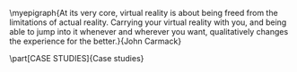\myepigraph{At its very core, virtual reality is about being freed from the limitations of actual reality. Carrying your virtual reality with you, and being able to jump into it whenever and wherever you want, qualitatively changes the experience for the better.}{John Carmack}

\part[CASE STUDIES]{Case studies}




